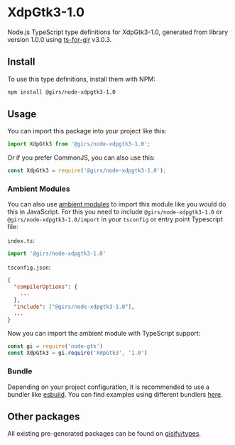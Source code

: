 
# XdpGtk3-1.0

Node.js TypeScript type definitions for XdpGtk3-1.0, generated from library version 1.0.0 using [ts-for-gir](https://github.com/gjsify/ts-for-gir) v3.0.3.


## Install

To use this type definitions, install them with NPM:
```bash
npm install @girs/node-xdpgtk3-1.0
```

## Usage

You can import this package into your project like this:
```ts
import XdpGtk3 from '@girs/node-xdpgtk3-1.0';
```

Or if you prefer CommonJS, you can also use this:
```ts
const XdpGtk3 = require('@girs/node-xdpgtk3-1.0');
```

### Ambient Modules

You can also use [ambient modules](https://github.com/gjsify/ts-for-gir/tree/main/packages/cli#ambient-modules) to import this module like you would do this in JavaScript.
For this you need to include `@girs/node-xdpgtk3-1.0` or `@girs/node-xdpgtk3-1.0/import` in your `tsconfig` or entry point Typescript file:

`index.ts`:
```ts
import '@girs/node-xdpgtk3-1.0'
```

`tsconfig.json`:
```json
{
  "compilerOptions": {
    ...
  },
  "include": ["@girs/node-xdpgtk3-1.0"],
  ...
}
```

Now you can import the ambient module with TypeScript support: 

```ts
const gi = require('node-gtk')
const XdpGtk3 = gi.require('XdpGtk3', '1.0')
```


### Bundle

Depending on your project configuration, it is recommended to use a bundler like [esbuild](https://esbuild.github.io/). You can find examples using different bundlers [here](https://github.com/gjsify/ts-for-gir/tree/main/examples).

## Other packages

All existing pre-generated packages can be found on [gjsify/types](https://github.com/gjsify/types).

